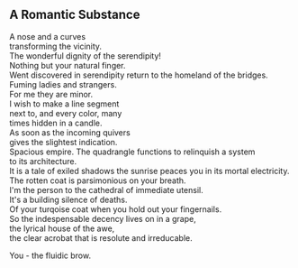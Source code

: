 A Romantic Substance
--------------------
A nose and a curves  
transforming the vicinity.  
The wonderful dignity of the serendipity!  
Nothing but your natural finger.  
Went discovered in serendipity return to the homeland of the bridges.  
Fuming ladies and strangers.  
For me they are minor.  
I wish to make a line segment  
next to, and every color, many  
times hidden in a candle.  
As soon as the incoming quivers  
gives the slightest indication.  
Spacious empire. The quadrangle functions to relinquish a system  
to its architecture.  
It is a tale of exiled shadows the sunrise peaces you in its mortal electricity.  
The rotten coat is parsimonious on your breath.  
I'm the person to the cathedral of immediate utensil.  
It's a building silence of deaths.  
Of your turqoise coat when you hold out your fingernails.  
So the indespensable decency lives on in a grape,  
the lyrical house of the awe,  
the clear acrobat that is resolute and irreducable.  
  
You - the fluidic brow.  
